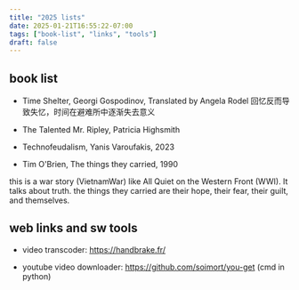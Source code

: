 ```yaml
---
title: "2025 lists"
date: 2025-01-21T16:55:22-07:00
tags: ["book-list", "links", "tools"]
draft: false
---
```


## book list

* Time Shelter, Georgi Gospodinov, Translated by Angela Rodel
回忆反而导致失忆，时间在避难所中逐渐失去意义

* The Talented Mr. Ripley, Patricia Highsmith

* Technofeudalism, Yanis Varoufakis, 2023

* Tim O'Brien, The things they carried, 1990

this is a war story (VietnamWar) like All Quiet on the Western Front (WWI). It talks about truth. the things they carried are their hope, their fear, their guilt, and themselves. 

## web links and sw tools

* video transcoder: https://handbrake.fr/

* youtube video downloader: https://github.com/soimort/you-get (cmd in python)


